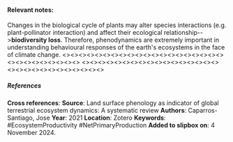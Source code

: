 #### **Relevant notes**:
Changes in the biological cycle of plants may alter species interactions (e.g. plant-pollinator interaction) and affect their ecological relationship-->**biodiversity loss**. 
Therefore, phenodynamics are extremely important in understanding behavioural responses of the earth's ecosystems in the face of climate change.
<><><><><><><><><><><><><><><><><><><><><><><><><><><><><>
<><><><><><><><><><><><><><><><><><><><><><><><><><><><><>
##### References
**Cross references**:
**Source**: Land surface phenology as indicator of global terrestrial ecosystem dynamics: A systematic review
**Authors**: Caparros-Santiago, Jose
**Year**: 2021
**Location**: Zotero
**Keywords**: #EcosystemProductivity  #NetPrimaryProduction
**Added to slipbox on**:  4 November 2024. 